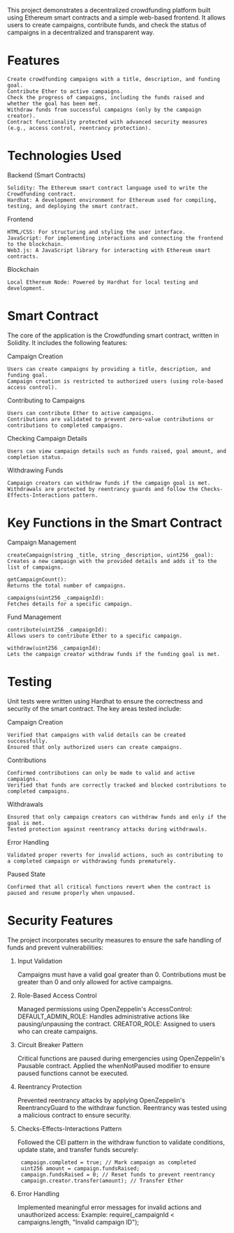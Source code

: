 This project demonstrates a decentralized crowdfunding platform built using Ethereum smart contracts and a simple web-based frontend. It allows users to create campaigns, contribute funds, and check the status of campaigns in a decentralized and transparent way.

# Features

    Create crowdfunding campaigns with a title, description, and funding goal.
    Contribute Ether to active campaigns.
    Check the progress of campaigns, including the funds raised and whether the goal has been met.
    Withdraw funds from successful campaigns (only by the campaign creator).
    Contract functionality protected with advanced security measures (e.g., access control, reentrancy protection).

# Technologies Used

Backend (Smart Contracts)

    Solidity: The Ethereum smart contract language used to write the Crowdfunding contract.
    Hardhat: A development environment for Ethereum used for compiling, testing, and deploying the smart contract.

Frontend

    HTML/CSS: For structuring and styling the user interface.
    JavaScript: For implementing interactions and connecting the frontend to the blockchain.
    Web3.js: A JavaScript library for interacting with Ethereum smart contracts.

Blockchain

    Local Ethereum Node: Powered by Hardhat for local testing and development.

 # Smart Contract

The core of the application is the Crowdfunding smart contract, written in Solidity. It includes the following features:

Campaign Creation

    Users can create campaigns by providing a title, description, and funding goal.
    Campaign creation is restricted to authorized users (using role-based access control).

Contributing to Campaigns

    Users can contribute Ether to active campaigns.
    Contributions are validated to prevent zero-value contributions or contributions to completed campaigns.

Checking Campaign Details

    Users can view campaign details such as funds raised, goal amount, and completion status.

Withdrawing Funds

    Campaign creators can withdraw funds if the campaign goal is met.
    Withdrawals are protected by reentrancy guards and follow the Checks-Effects-Interactions pattern.

# Key Functions in the Smart Contract

Campaign Management

    createCampaign(string _title, string _description, uint256 _goal):
    Creates a new campaign with the provided details and adds it to the list of campaigns.

    getCampaignCount():
    Returns the total number of campaigns.

    campaigns(uint256 _campaignId):
    Fetches details for a specific campaign.

Fund Management

    contribute(uint256 _campaignId):
    Allows users to contribute Ether to a specific campaign.

    withdraw(uint256 _campaignId):
    Lets the campaign creator withdraw funds if the funding goal is met.

# Testing

Unit tests were written using Hardhat to ensure the correctness and security of the smart contract. The key areas tested include:

Campaign Creation

    Verified that campaigns with valid details can be created successfully.
    Ensured that only authorized users can create campaigns.

Contributions

    Confirmed contributions can only be made to valid and active campaigns.
    Verified that funds are correctly tracked and blocked contributions to completed campaigns.

Withdrawals

    Ensured that only campaign creators can withdraw funds and only if the goal is met.
    Tested protection against reentrancy attacks during withdrawals.

Error Handling

    Validated proper reverts for invalid actions, such as contributing to a completed campaign or withdrawing funds prematurely.

Paused State

    Confirmed that all critical functions revert when the contract is paused and resume properly when unpaused.

# Security Features

The project incorporates security measures to ensure the safe handling of funds and prevent vulnerabilities:

1. Input Validation

    Campaigns must have a valid goal greater than 0.
    Contributions must be greater than 0 and only allowed for active campaigns.

2. Role-Based Access Control

    Managed permissions using OpenZeppelin's AccessControl:
        DEFAULT_ADMIN_ROLE: Handles administrative actions like pausing/unpausing the contract.
        CREATOR_ROLE: Assigned to users who can create campaigns.

3. Circuit Breaker Pattern

    Critical functions are paused during emergencies using OpenZeppelin's Pausable contract.
    Applied the whenNotPaused modifier to ensure paused functions cannot be executed.

4. Reentrancy Protection

    Prevented reentrancy attacks by applying OpenZeppelin's ReentrancyGuard to the withdraw function.
    Reentrancy was tested using a malicious contract to ensure security.

5. Checks-Effects-Interactions Pattern

    Followed the CEI pattern in the withdraw function to validate conditions, update state, and transfer funds securely:

        campaign.completed = true; // Mark campaign as completed
        uint256 amount = campaign.fundsRaised;
        campaign.fundsRaised = 0; // Reset funds to prevent reentrancy
        campaign.creator.transfer(amount); // Transfer Ether
        
6. Error Handling

    Implemented meaningful error messages for invalid actions and unauthorized access:
        Example: require(_campaignId < campaigns.length, "Invalid campaign ID");

